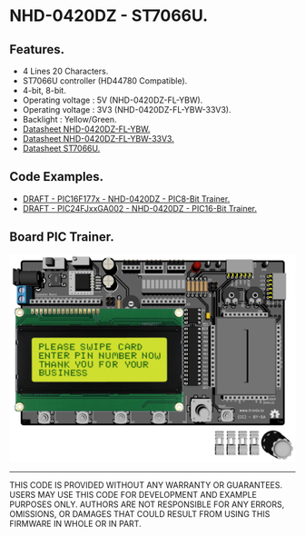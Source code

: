 # NHD-0420DZ - ST7066U.

## Features.

- 4 Lines 20 Characters.
- ST7066U controller (HD44780 Compatible).
- 4-bit, 8-bit.
- Operating voltage : 5V (NHD-0420DZ-FL-YBW).
- Operating voltage : 3V3 (NHD-0420DZ-FL-YBW-33V3).
- Backlight : Yellow/Green.
- [Datasheet NHD-0420DZ-FL-YBW.](https://www.newhavendisplay.com/nhd0420dzflybw-p-952.html)
- [Datasheet NHD-0420DZ-FL-YBW-33V3.](https://www.newhavendisplay.com/nhd0420dzflybw33v3-p-5168.html)
- [Datasheet ST7066U.](https://www.newhavendisplay.com/app_notes/ST7066U.pdf)

## Code Examples.

- [DRAFT - PIC16F177x - NHD-0420DZ - PIC8-Bit Trainer.](./pic16f177x.md)
- [DRAFT - PIC24FJxxGA002 - NHD-0420DZ - PIC16-Bit Trainer.](./pic24fj.md)

## Board PIC Trainer.

![NHD-0420DZ-FL-YBW Top](./pics/nhd-0420.png)

---
THIS CODE IS PROVIDED WITHOUT ANY WARRANTY OR GUARANTEES.
USERS MAY USE THIS CODE FOR DEVELOPMENT AND EXAMPLE PURPOSES ONLY.
AUTHORS ARE NOT RESPONSIBLE FOR ANY ERRORS, OMISSIONS, OR DAMAGES THAT COULD
RESULT FROM USING THIS FIRMWARE IN WHOLE OR IN PART.